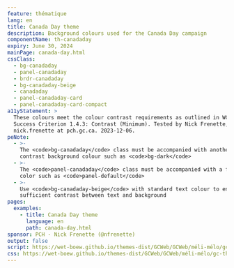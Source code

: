 ```yaml
---
feature: thématique
lang: en
title: Canada Day theme
description: Background colours used for the Canada Day campaign
componentName: th-canadaday
expiry: June 30, 2024
mainPage: canada-day.html
cssClass:
  - bg-canadaday
  - panel-canadaday
  - brdr-canadaday
  - bg-canadaday-beige
  - canadaday
  - panel-canadaday-card
  - panel-canadaday-card-compact
a11yStatement: >
  These colours meet the colour contrast requirements as outlined in WCAG 2.1 AA
  Success Criterion 1.4.3: Contrast (Minimum). Tested by Nick Frenette,
  nick.frenette at pch.gc.ca. 2023-12-06.
peNote:
  - >-
    The <code>bg-canadaday</code> class must be accompanied with another dark
    contrast background colour such as <code>bg-dark</code>
  - >-
    The <code>panel-canadaday</code> class must be accompanied with a fall back
    color such as <code>panel-default</code>
  - >-
    Use <code>bg-canadaday-beige</code> with standard text colour to ensure
    sufficient contrast between text and background
pages:
  examples:
    - title: Canada Day theme
      language: en
      path: canada-day.html
sponsor: PCH - Nick Frenette (@nfrenette)
output: false
script: https://wet-boew.github.io/themes-dist/GCWeb/GCWeb/méli-mélo/gc-thématique.js
css: https://wet-boew.github.io/themes-dist/GCWeb/GCWeb/méli-mélo/gc-thématique.css
---
```

